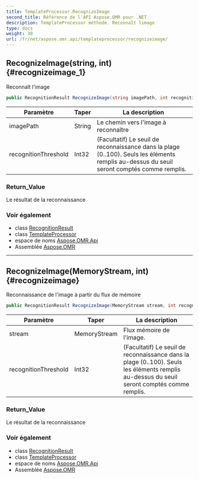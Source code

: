 ```yaml
---
title: TemplateProcessor.RecognizeImage
second_title: Référence de l'API Aspose.OMR pour .NET
description: TemplateProcessor méthode. Reconnaît limage
type: docs
weight: 30
url: /fr/net/aspose.omr.api/templateprocessor/recognizeimage/
---
```

## RecognizeImage(string, int) {#recognizeimage_1}

Reconnaît l'image

```csharp
public RecognitionResult RecognizeImage(string imagePath, int recognitionThreshold = -100)
```

| Paramètre | Taper | La description |
| --- | --- | --- |
| imagePath | String | Le chemin vers l'image à reconnaître |
| recognitionThreshold | Int32 | (Facultatif) Le seuil de reconnaissance dans la plage (0..100). Seuls les éléments remplis au-dessus du seuil seront comptés comme remplis. |

### Return_Value

Le résultat de la reconnaissance

### Voir également

* class [RecognitionResult](../../../aspose.omr.model/recognitionresult/)
* class [TemplateProcessor](../)
* espace de noms [Aspose.OMR.Api](../../templateprocessor/)
* Assemblée [Aspose.OMR](../../../)

---

## RecognizeImage(MemoryStream, int) {#recognizeimage}

Reconnaissance de l'image à partir du flux de mémoire

```csharp
public RecognitionResult RecognizeImage(MemoryStream stream, int recognitionThreshold = -100)
```

| Paramètre | Taper | La description |
| --- | --- | --- |
| stream | MemoryStream | Flux mémoire de l'image. |
| recognitionThreshold | Int32 | (Facultatif) Le seuil de reconnaissance dans la plage (0..100). Seuls les éléments remplis au-dessus du seuil seront comptés comme remplis. |

### Return_Value

Le résultat de la reconnaissance

### Voir également

* class [RecognitionResult](../../../aspose.omr.model/recognitionresult/)
* class [TemplateProcessor](../)
* espace de noms [Aspose.OMR.Api](../../templateprocessor/)
* Assemblée [Aspose.OMR](../../../)


